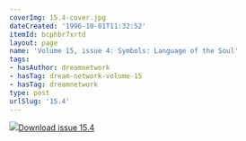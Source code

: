 ```yaml
---
coverImg: 15.4-cover.jpg
dateCreated: '1996-10-01T11:32:52'
itemId: bcphbr7xrtd
layout: page
name: 'Volume 15, issue 4: Symbols: Language of the Soul'
tags:
- hasAuthor: dreamnetwork
- hasTag: dream-network-volume-15
- hasTag: dreamnetwork
type: post
urlSlug: '15.4'
---
```

<img class="card-journal-img" src="../images/15.4-rect.jpg"/><a href="../files/pdfs/Volume_15/15.4-Dream-Network-Vol-15-No-4.pdf" download="">Download issue 15.4</a>